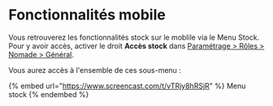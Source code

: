 # Fonctionnalités mobile

Vous retrouverez les fonctionnalités stock sur le moblile via le Menu Stock. Pour y avoir accès, activer le droit **Accès stock** dans [Paramétrage > Rôles > Nomade > Général](../../parametrages/utilisateurs/roles/nomade.md).

Vous aurez accès à l'ensemble de ces sous-menu :&#x20;

{% embed url="https://www.screencast.com/t/vTRjy8hRSjR" %}
Menu stock
{% endembed %}

